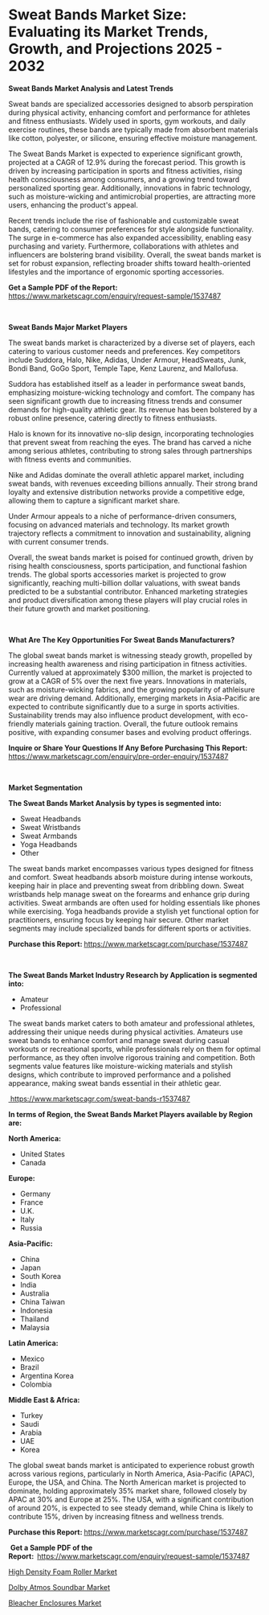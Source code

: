 <p><h1>Sweat Bands Market Size: Evaluating its Market Trends, Growth, and Projections 2025 - 2032</h1></p><p><strong>Sweat Bands Market Analysis and Latest Trends</strong></p>
<p><p>Sweat bands are specialized accessories designed to absorb perspiration during physical activity, enhancing comfort and performance for athletes and fitness enthusiasts. Widely used in sports, gym workouts, and daily exercise routines, these bands are typically made from absorbent materials like cotton, polyester, or silicone, ensuring effective moisture management.</p><p>The Sweat Bands Market is expected to experience significant growth, projected at a CAGR of 12.9% during the forecast period. This growth is driven by increasing participation in sports and fitness activities, rising health consciousness among consumers, and a growing trend toward personalized sporting gear. Additionally, innovations in fabric technology, such as moisture-wicking and antimicrobial properties, are attracting more users, enhancing the product's appeal.</p><p>Recent trends include the rise of fashionable and customizable sweat bands, catering to consumer preferences for style alongside functionality. The surge in e-commerce has also expanded accessibility, enabling easy purchasing and variety. Furthermore, collaborations with athletes and influencers are bolstering brand visibility. Overall, the sweat bands market is set for robust expansion, reflecting broader shifts toward health-oriented lifestyles and the importance of ergonomic sporting accessories.</p></p>
<p><strong>Get a Sample PDF of the Report:&nbsp;</strong> <a href="https://www.marketscagr.com/enquiry/request-sample/1537487?utm_campaign=2097&utm_medium=2&utm_source=Github&utm_content=ia&utm_term=05042025&utm_id=sweat-bands">https://www.marketscagr.com/enquiry/request-sample/1537487</a></p>
<p>&nbsp;</p>
<p><strong>Sweat Bands Major Market Players</strong></p>
<p><p>The sweat bands market is characterized by a diverse set of players, each catering to various customer needs and preferences. Key competitors include Suddora, Halo, Nike, Adidas, Under Armour, HeadSweats, Junk, Bondi Band, GoGo Sport, Temple Tape, Kenz Laurenz, and Mallofusa.</p><p>Suddora has established itself as a leader in performance sweat bands, emphasizing moisture-wicking technology and comfort. The company has seen significant growth due to increasing fitness trends and consumer demands for high-quality athletic gear. Its revenue has been bolstered by a robust online presence, catering directly to fitness enthusiasts.</p><p>Halo is known for its innovative no-slip design, incorporating technologies that prevent sweat from reaching the eyes. The brand has carved a niche among serious athletes, contributing to strong sales through partnerships with fitness events and communities.</p><p>Nike and Adidas dominate the overall athletic apparel market, including sweat bands, with revenues exceeding billions annually. Their strong brand loyalty and extensive distribution networks provide a competitive edge, allowing them to capture a significant market share.</p><p>Under Armour appeals to a niche of performance-driven consumers, focusing on advanced materials and technology. Its market growth trajectory reflects a commitment to innovation and sustainability, aligning with current consumer trends.</p><p>Overall, the sweat bands market is poised for continued growth, driven by rising health consciousness, sports participation, and functional fashion trends. The global sports accessories market is projected to grow significantly, reaching multi-billion dollar valuations, with sweat bands predicted to be a substantial contributor. Enhanced marketing strategies and product diversification among these players will play crucial roles in their future growth and market positioning.</p></p>
<p>&nbsp;</p>
<p><strong>What Are The Key Opportunities For Sweat Bands Manufacturers?</strong></p>
<p><p>The global sweat bands market is witnessing steady growth, propelled by increasing health awareness and rising participation in fitness activities. Currently valued at approximately $300 million, the market is projected to grow at a CAGR of 5% over the next five years. Innovations in materials, such as moisture-wicking fabrics, and the growing popularity of athleisure wear are driving demand. Additionally, emerging markets in Asia-Pacific are expected to contribute significantly due to a surge in sports activities. Sustainability trends may also influence product development, with eco-friendly materials gaining traction. Overall, the future outlook remains positive, with expanding consumer bases and evolving product offerings.</p></p>
<p><strong>Inquire or Share Your Questions If Any Before Purchasing This Report:</strong> <a href="https://www.marketscagr.com/enquiry/pre-order-enquiry/1537487?utm_campaign=2097&utm_medium=2&utm_source=Github&utm_content=ia&utm_term=05042025&utm_id=sweat-bands">https://www.marketscagr.com/enquiry/pre-order-enquiry/1537487</a></p>
<p>&nbsp;</p>
<p><strong>Market Segmentation</strong></p>
<p><strong>The Sweat Bands Market Analysis by types is segmented into:</strong></p>
<p><ul><li>Sweat Headbands</li><li>Sweat Wristbands</li><li>Sweat Armbands</li><li>Yoga Headbands</li><li>Other</li></ul></p>
<p><p>The sweat bands market encompasses various types designed for fitness and comfort. Sweat headbands absorb moisture during intense workouts, keeping hair in place and preventing sweat from dribbling down. Sweat wristbands help manage sweat on the forearms and enhance grip during activities. Sweat armbands are often used for holding essentials like phones while exercising. Yoga headbands provide a stylish yet functional option for practitioners, ensuring focus by keeping hair secure. Other market segments may include specialized bands for different sports or activities.</p></p>
<p><strong>Purchase this Report:&nbsp;</strong><a href="https://www.marketscagr.com/purchase/1537487?utm_campaign=2097&utm_medium=2&utm_source=Github&utm_content=ia&utm_term=05042025&utm_id=sweat-bands">https://www.marketscagr.com/purchase/1537487</a></p>
<p>&nbsp;</p>
<p><strong>The Sweat Bands Market Industry Research by Application is segmented into:</strong></p>
<p><ul><li>Amateur</li><li>Professional</li></ul></p>
<p><p>The sweat bands market caters to both amateur and professional athletes, addressing their unique needs during physical activities. Amateurs use sweat bands to enhance comfort and manage sweat during casual workouts or recreational sports, while professionals rely on them for optimal performance, as they often involve rigorous training and competition. Both segments value features like moisture-wicking materials and stylish designs, which contribute to improved performance and a polished appearance, making sweat bands essential in their athletic gear.</p></p>
<p><a href="https://www.marketscagr.com/sweat-bands-r1537487?utm_campaign=2097&utm_medium=2&utm_source=Github&utm_content=ia&utm_term=05042025&utm_id=sweat-bands">&nbsp;https://www.marketscagr.com/sweat-bands-r1537487</a></p>
<p><strong>In terms of Region, the Sweat Bands Market Players available by Region are:</strong></p>
<p>
    <p> <strong> North America: </strong>
        <ul>
            <li>United States</li>
            <li>Canada</li>
        </ul>
        </p> 
    <p> <strong> Europe: </strong>
        <ul>
            <li>Germany</li>
            <li>France</li>
            <li>U.K.</li>
            <li>Italy</li>
            <li>Russia</li>
        </ul>
        </p> 
    <p> <strong> Asia-Pacific: </strong>
        <ul>
            <li>China</li>
            <li>Japan</li>
            <li>South Korea</li>
            <li>India</li>
            <li>Australia</li>
            <li>China Taiwan</li>
            <li>Indonesia</li>
            <li>Thailand</li>
            <li>Malaysia</li>
        </ul>
        </p> 
    <p> <strong> Latin America: </strong>
        <ul>
            <li>Mexico</li>
            <li>Brazil</li>
            <li>Argentina Korea</li>
            <li>Colombia</li>
        </ul>
        </p> 
    <p> <strong> Middle East & Africa: </strong>
        <ul>
            <li>Turkey</li>
            <li>Saudi</li>
            <li>Arabia</li>
            <li>UAE</li>
            <li>Korea</li>
        </ul>
    </p>
    </p>
<p><p>The global sweat bands market is anticipated to experience robust growth across various regions, particularly in North America, Asia-Pacific (APAC), Europe, the USA, and China. The North American market is projected to dominate, holding approximately 35% market share, followed closely by APAC at 30% and Europe at 25%. The USA, with a significant contribution of around 20%, is expected to see steady demand, while China is likely to contribute 15%, driven by increasing fitness and wellness trends.</p></p>
<p><strong>Purchase this Report: </strong><a href="https://www.marketscagr.com/purchase/1537487?utm_campaign=2097&utm_medium=2&utm_source=Github&utm_content=ia&utm_term=05042025&utm_id=sweat-bands">https://www.marketscagr.com/purchase/1537487</a></p>
<p>&nbsp;<strong>Get a Sample PDF of the Report:&nbsp;&nbsp;</strong><a href="https://www.marketscagr.com/enquiry/request-sample/1537487?utm_campaign=2097&utm_medium=2&utm_source=Github&utm_content=ia&utm_term=05042025&utm_id=sweat-bands">https://www.marketscagr.com/enquiry/request-sample/1537487</a></p>
<p><strong></strong></p>
<p><p><a href="https://github.com/lylyparadise/Market-Research-Report-List-6/blob/main/high-density-foam-roller-market.md?utm_campaign=2097&utm_medium=2&utm_source=Github&utm_content=ia&utm_term=05042025&utm_id=sweat-bands">High Density Foam Roller Market</a></p><p><a href="https://github.com/kohushamudo3/Market-Research-Report-List-1/blob/main/dolby-atmos-soundbar-market.md?utm_campaign=2097&utm_medium=2&utm_source=Github&utm_content=ia&utm_term=05042025&utm_id=sweat-bands">Dolby Atmos Soundbar Market</a></p><p><a href="https://github.com/FlorianWolf90/Market-Research-Report-List-2/blob/main/bleacher-enclosures-market.md?utm_campaign=2097&utm_medium=2&utm_source=Github&utm_content=ia&utm_term=05042025&utm_id=sweat-bands">Bleacher Enclosures Market</a></p></p>